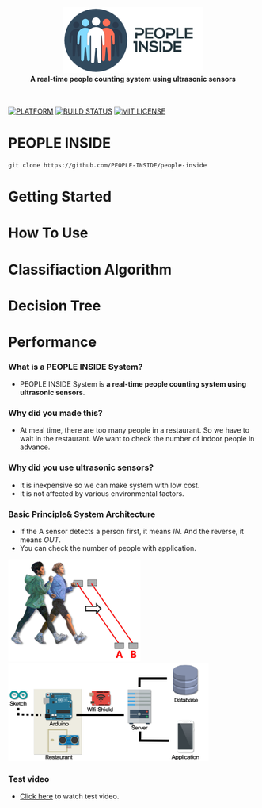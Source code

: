 <br><br>
<p align="center">
  <img src="projects/img/pi_logo.png"/><br>
<b>A real-time people counting system using ultrasonic sensors</b><br>
<br><br>
</p>

[![PLATFORM](https://camo.githubusercontent.com/fa324fd41901f19d1151ba104eb17ae57a1c4dd8/68747470733a2f2f696d672e736869656c64732e696f2f62616467652f506c6174666f726d2d416e64726f69642d677265656e2e737667)](#)
[![BUILD STATUS](https://img.shields.io/travis/USER/REPO.svg)](#)
[![MIT LICENSE](https://img.shields.io/packagist/l/doctrine/orm.svg?maxAge=2592000)](#)
# PEOPLE INSIDE

```
git clone https://github.com/PEOPLE-INSIDE/people-inside
```

# Getting Started

# How To Use

# Classifiaction Algorithm

# Decision Tree

# Performance

### What is a PEOPLE INSIDE System?
- PEOPLE INSIDE System is **a real-time people counting system using ultrasonic sensors**.

### Why did you made this?
- At meal time, there are too many people in a restaurant. So we have to wait in the restaurant. We want to check the number of indoor people in advance.

### Why did you use ultrasonic sensors?
- It is inexpensive so we can make system with low cost.
- It is not affected by various environmental factors.

### Basic Principle& System Architecture
- If the A sensor detects a person first, it means *IN*. And the reverse, it means *OUT*.
- You can check the number of people with application.

![principle](./img/principle.png) ![architecture](./img/architecture.png)

### Test video
- [Click here](https://www.youtube.com/watch?v=0aNgP3FmK0k) to watch test video.
